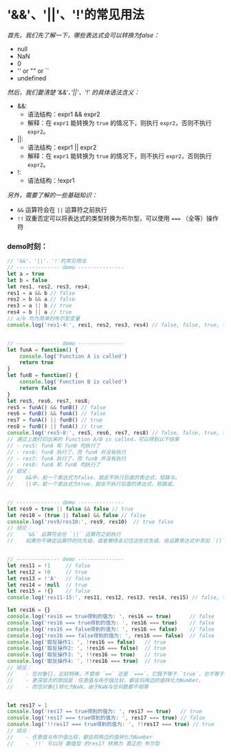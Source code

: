 # '&&'、'||'、'!'的常见用法

*首先，我们先了解一下，哪些表达式会可以转换为false：*
- null
- NaN
- 0
- '' or "" or ``
- undefined

*然后，我们要清楚 ’&&‘、’||‘、'!' 的具体语法含义：*
- &&: 
    - 语法结构：expr1 && expr2
    - 解释：在 `expr1` 能转换为 `true` 的情况下，则执行 `expr2`，否则不执行 `expr2`。
- ||:
    - 语法结构：expr1 || expr2
    - 解释：在 `expr1` 能转换为 `true` 的情况下，则不执行 `expr2`，否则执行 `expr2`。
- !: 
    - 语法结构：!expr1

*另外，需要了解的一些基础知识：*
- `&&` 运算符会在 `||` 运算符之前执行
- `!!` 双重否定可以将表达式的类型转换为布尔型，可以使用 `===` （全等）操作符

### demo时刻：
```js
// '&&'、'||'、'!'的常见用法
// -------------- demo ---------------
let a = true
let b = false
let res1, res2, res3, res4;
res1 = a && b // false
res2 = b && a // false
res3 = a || b // true
res4 = b || a // true
// a/b 均为简单的布尔型变量
console.log('res1-4:', res1, res2, res3, res4) // false, false, true, true


// -------------- demo ---------------
let funA = function() {
    console.log('Function A is called')
    return true
}
let funB = function() {
    console.log('Function B is called')
    return false
}
let res5, res6, res7, res8;
res5 = funA() && funB() // false
res6 = funB() && funA() // false
res7 = funA() || funB() // true
res8 = funB() || funA() // true
console.log('res5-8:', res5, res6, res7, res8) // false, false, true, true
// 通过上面打印出来的 Function A/B is called，可以得到以下结果
// - res5: funA 和 funB 均执行了
// - res6: funB 执行了，而 funA 并没有执行
// - res7: funA 执行了，而 funB 并没有执行
// - res8: funA 和 funB 均执行了
// 结论：
//    &&中，前一个表达式为false，就会不执行后面的表达式，短路与。
//    ||中，前一个表达式为true，就会不执行后面的表达式，短路或。


// -------------- demo ---------------
let res9 = true || false && false // true
let res10 = (true || false) && false // false
console.log('res9/res10:', res9, res10)  // true false
// 结论：
//    `&&` 运算符会在 `||` 运算符之前执行
//    如果你不确定运算符的优先级，或者懒得去记住这些优先级，给运算表达式中添加 `()` 是个不错的选择


// -------------- demo ---------------
let res11 = !1     // false
let res12 = !0     // true
let res13 = !'A'   // false
let res14 = !null  // true
let res15 = !{}    // false
console.log('res11-15:', res11, res12, res13, res14, res15) // false, true, false, true, false

let res16 = {}
console.log('res16 == true得到的值为: ', res16 == true)      // false
console.log('res16 === true得到的值为: ', res16 === true)    // false
console.log('res16 == false得到的值为: ', res16 == false)    // false
console.log('res16 === false得到的值为: ', res16 === false)  // false
console.log('取反操作1: ', !res16 == false)   // true
console.log('取反操作2: ', !res16 === false)  // true
console.log('取反操作3: ', !!res16 == true)   // true
console.log('取反操作4: ', !!res16 === true)  // true
// 结论：
//    - 空对象{}，比较特殊，不管用 `==` 还是 `===`，它既不等于 `true`，也不等于 `false`
//    - 更深层次的原因是：任意值与布尔值比较，都会将两边的值转化为Number。
//    - 而空对象{}转化为NaN，由于NaN与任何数都不相等


let res17 = 1
console.log('res17 == true得到的值为: ', res17 == true)   // true
console.log('res17 === true得到的值为: ', res17 === true) // false
console.log('!!res17 === true得到的值为: ', !!res17 === true) // true
// 结论：
//    - 任意值与布尔值比较，都会将两边的值转化为Number
//    - `!!` 可以将 数值型 的res17 转换为 真正的 布尔型
```